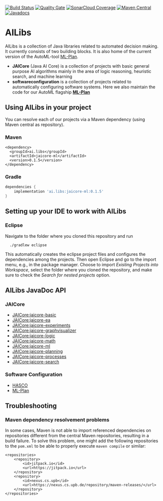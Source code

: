 [![Build Status](https://travis-ci.com/fmohr/AILibs.svg?branch=dev)](https://travis-ci.com/fmohr/AILibs)
[![Quality Gate](https://sonarcloud.io/api/project_badges/measure?project=starlibs.ailibs&metric=alert_status)](https://sonarcloud.io/dashboard/index/starlibs.ailibs)
[![SonarCloud Coverage](https://sonarcloud.io/api/project_badges/measure?project=starlibs.ailibs&metric=coverage)](https://sonarcloud.io/component_measures?id=starlibs.ailibs&metric=coverage&view=list)
[![Maven Central](https://maven-badges.herokuapp.com/maven-central/ai.libs/jaicore-basic/badge.svg)](https://search.maven.org/#search%7Cgav%7C1%7Cg%3A"ai.libs)
[![Javadocs](https://javadoc.io/badge/ai.libs/jaicore-basic.svg)](https://javadoc.io/doc/ai.libs/jaicore-basic)


# AILibs
AILibs is a collection of Java libraries related to automated decision making. It currently consists of two building blocks. It is also home of the current version of the AutoML-tool [ML-Plan](https://github.com/fmohr/AILibs/tree/master/softwareconfiguration/mlplan).

* **JAICore** (Java AI Core) is a collection of projects with basic general purpose AI algorithms mainly in the area of logic reasoning, heuristic search, and machine learning
* **softwareconfiguration** is a collection of projects related to automatically configuring software systems. Here we also maintain the code for our AutoML flagship **[ML-Plan](https://github.com/fmohr/AILibs/tree/master/softwareconfiguration/mlplan)**

## Using AILibs in your project
You can resolve each of our projects via a Maven dependency (using Maven central as repository).
### Maven
```
<dependency>
  <groupId>ai.libs</groupId>
  <artifactId>jaicore-ml</artifactId>
  <version>0.1.5</version>
</dependency>
```

### Gradle 
```gradle
dependencies {
    implementation 'ai.libs:jaicore-ml:0.1.5'
}
```

## Setting up your IDE to work with AILibs
### Eclipse
Navigate to the folder where you cloned this repository and run
```
  ./gradlew eclipse
```
This automatically creates the eclipse project files and configures the dependencies among the projects.
Then open Eclipse and go to the import menu, e.g., in the package manager. Choose to import *Existing Projects into Workspace*, select the folder where you cloned the repository, and make sure to check the *Search for nested projects* option.


## AILibs JavaDoc API

### JAICore

* [JAICore:jaicore-basic](https://javadoc.io/doc/ai.libs/jaicore-basic/)
* [JAICore:jaicore-ea](https://javadoc.io/doc/ai.libs/jaicore-ea/)
* [JAICore:jaicore-experiments](https://javadoc.io/doc/ai.libs/jaicore-experiments/)
* [JAICore:jaicore-graphvisualizer](https://javadoc.io/doc/ai.libs/jaicore-graphvisualizer/)
* [JAICore:jaicore-logic](https://javadoc.io/doc/ai.libs/jaicore-logic/)
* [JAICore:jaicore-math](https://javadoc.io/doc/ai.libs/jaicore-math/)
* [JAICore:jaicore-ml](https://javadoc.io/doc/ai.libs/jaicore-ml/)
* [JAICore:jaicore-planning](https://javadoc.io/doc/ai.libs/jaicore-planning/)
* [JAICore:jaicore-processes](https://javadoc.io/doc/ai.libs/jaicore-processes/)
* [JAICore:jaicore-search](https://javadoc.io/doc/ai.libs/jaicore-search/)

### Software Configuration

* [HASCO](https://javadoc.io/doc/ai.libs/hasco/)
* [ML-Plan](https://javadoc.io/doc/ai.libs/mlplan/)


## Troubleshooting

### Maven dependency resolvement problems

In some cases, Maven is not able to import referenced dependencies on repositories different from the central Maven repositories, resulting in a build failure. 
To solve this problem, one might add the following repositories to the ```pom.xml``` to be able to properly execute ```maven compile``` or similar:

```
<repositories>
    <repository>
        <id>jitpack.io</id>
        <url>https://jitpack.io</url>
    </repository>
    <repository>
        <id>nexus.cs.upb</id>
        <url>https://nexus.cs.upb.de/repository/maven-releases/</url>
    </repository>
</repositories>
```

